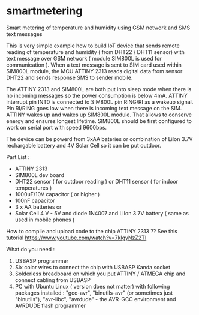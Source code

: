 # smartmetering
Smart metering of temperature and humidity using GSM network and SMS text messages

This is very simple example how to build IoT device that sends remote reading of temperature and humidity ( from DHT22 / DHT11 sensor) with text message  over GSM network ( module SIM800L is used for communication ). 
When a text message is sent to SIM card used within SIM800L module, the MCU ATTINY 2313 reads digital data from sensor DHT22 and sends response SMS to sender mobile.

The ATTINY 2313 and SIM800L are both put into sleep mode when there is no incoming messages so the power consumption is below 4mA.
ATTINY interrupt pin INT0 is connected to SIM800L pin RING/RI as a wakeup signal. Pin RI/RING goes low when there is incoming text message on the SIM. ATTINY wakes up and wakes up SIM800L module. That allows to conserve energy and ensures longest lifetime.
SIM800L should be first configured to work on serial port with speed 9600bps. 

The device can be powerd from 3xAA bateries or combination of LiIon 3.7V rechargable battery and 4V Solar Cell so it can be put outdoor.

Part List :

- ATTINY 2313 
- SIM800L dev board
- DHT22 sensor ( for outdoor reading ) or DHT11 sensor ( for indoor temperatures )
- 1000uF/10V capacitor ( or higher ) 
- 100nF capacitor
- 3 x AA batteries or    
- Solar Cell 4 V - 5V   and diode 1N4007 and LiIon 3.7V battery ( same as used in mobile phones )

How to compile and upload code to the chip ATTINY 2313 ??
See this tutorial https://www.youtube.com/watch?v=7klgyNzZ2TI

What do you need :
1. USBASP programmer
2. Six  color wires to connect the chip with USBASP Kanda socket
3. Solderless breadboard on which you put ATTINY / ATMEGA chip and  connect cabling from USBASP 
4. PC with Ubuntu Linux ( version does not matter)  with following packages installed :  "gcc-avr", "binutils-avr" (or sometimes just "binutils"), "avr-libc", "avrdude"  - the AVR-GCC environment and AVRDUDE flash programmer
